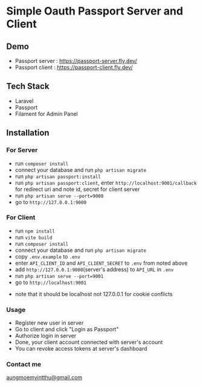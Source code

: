 # Simple Oauth Passport Server and Client

## Demo 
- Passport server : https://passport-server.fly.dev/
- Passport client : https://passport-client.fly.dev/


## Tech Stack
- Laravel
- Passport
- Filament for Admin Panel

## Installation
### For Server
- run `composer install`
- connect your database and run `php artisan migrate`
- run `php artisan passport:install`
- run `php artisan passport:client`, enter `http://localhost:9001/callback` for redirect uri and note id, secret for client server
- run `php artisan serve --port=9000`
- go to `http://127.0.0.1:9000`


### For Client
- run `npm install`
- run `vite build`
- run `composer install`
- connect your database and run `php artisan migrate`
- copy `.env.example` to `.env`
- enter `API_CLIENT_ID` and `API_CLIENT_SECRET` to `.env` from noted above
- add `http://127.0.0.1:9000`(server's address) to `API_URL` in `.env`
- run `php artisan serve --port=9001`
- go to `http://localhost:9001`
* note that it should be localhost not 127.0.0.1 for cookie conflicts


### Usage
- Register new user in server
- Go to client and click "Login as Passport"
- Authorize login in server
- Done, your client account connected with server's account
- You can revoke access tokens at server's dashboard

### Contact me
aungmoemyintthu@gmail.com


